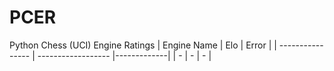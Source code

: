 # PCER
Python Chess (UCI) Engine Ratings 
| Engine Name      | Elo                | Error       |
| ---------------- | ------------------ |-------------|
| -                | -                  | -           |
